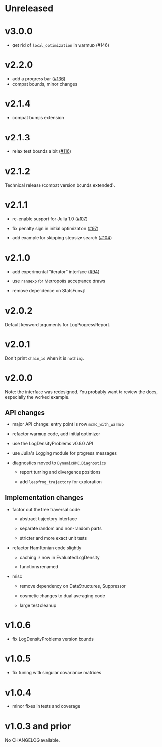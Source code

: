 # Unreleased

# v3.0.0

- get rid of `local_optimization` in warmup ([#146](https://github.com/tpapp/DynamicHMC.jl/pull/146))

# v2.2.0

- add a progress bar ([#136](https://github.com/tpapp/DynamicHMC.jl/pull/136))
- compat bounds, minor changes

# v2.1.4

- compat bumps extension

# v2.1.3

- relax test bounds a bit ([#116](https://github.com/tpapp/DynamicHMC.jl/pull/116))

# v2.1.2

Technical release (compat version bounds extended).

# v2.1.1

- re-enable support for Julia 1.0 ([#107](https://github.com/tpapp/DynamicHMC.jl/pull/107))

- fix penalty sign in initial optimization ([#97](https://github.com/tpapp/DynamicHMC.jl/pull/97))

- add example for skipping stepsize search ([#104](https://github.com/tpapp/DynamicHMC.jl/pull/104))

# v2.1.0

- add experimental “iterator” interface ([#94](https://github.com/tpapp/DynamicHMC.jl/pull/94))

- use `randexp` for Metropolis acceptance draws

- remove dependence on StatsFuns.jl

# v2.0.2

Default keyword arguments for LogProgressReport.

# v2.0.1

Don't print `chain_id` when it is `nothing`.

# v2.0.0

Note: the interface was redesigned. You probably want to review the docs, especially the worked example.

## API changes

- major API change: entry point is now `mcmc_with_warmup`

- refactor warmup code, add initial optimizer

- use the LogDensityProblems v0.9.0 API

- use Julia's Logging module for progress messages

- diagnostics moved to `DynamicHMC.Diagnostics`

  - report turning and divergence positions

  - add `leapfrog_trajectory` for exploration

## Implementation changes

- factor out the tree traversal code

  - abstract trajectory interface

  - separate random and non-random parts

  - stricter and more exact unit tests

- refactor Hamiltonian code slightly

  - caching is now in EvaluatedLogDensity

  - functions renamed

- misc

  - remove dependency on DataStructures, Suppressor

  - cosmetic changes to dual averaging code

  - large test cleanup

# v1.0.6

- fix LogDensityProblems version bounds

# v1.0.5

- fix tuning with singular covariance matrices

# v1.0.4

- minor fixes in tests and coverage

# v1.0.3 and prior

No CHANGELOG available.
